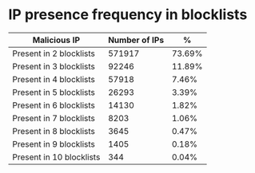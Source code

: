 # IP presence frequency in blocklists
| Malicious IP | Number of IPs | % |
|----|----|----|
| Present in 2 blocklists | 571917 | 73.69% |
| Present in 3 blocklists | 92246 | 11.89% |
| Present in 4 blocklists | 57918 | 7.46% |
| Present in 5 blocklists | 26293 | 3.39% |
| Present in 6 blocklists | 14130 | 1.82% |
| Present in 7 blocklists | 8203 | 1.06% |
| Present in 8 blocklists | 3645 | 0.47% |
| Present in 9 blocklists | 1405 | 0.18% |
| Present in 10 blocklists | 344 | 0.04% |

